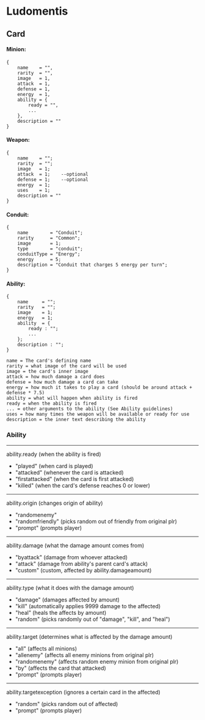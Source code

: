 # Ludomentis


## Card

#### Minion:
```
{
	name 	= "",
	rarity 	= "",
	image 	= 1,
	attack 	= 1,
	defense = 1,
	energy 	= 1,
	ability = {
		ready = "",
		...
	},
	description = ""
}
```

#### Weapon:
```
{
	name 	= "";
	rarity 	= "";
	image 	= 1;
	attack 	= 1;	--optional
	defense = 1;	--optional
	energy 	= 1;
	uses 	= 1;
	description = ""
}
```

#### Conduit:
```
{
	name 		= "Conduit";
	rarity		= "Common";
	image		= 1;
	type		= "conduit";
	conduitType	= "Energy";
	energy 		= 5;
	description	= "Conduit that charges 5 energy per turn";
}
```

#### Ability:
```
{
	name	 = "";
	rarity	 = "";
	image	 = 1;
	energy	 = 1;
	ability  = {
		ready : "";
		...
	};
	description : "";
}
```

```
name = The card's defining name
rarity = what image of the card will be used
image = the card's inner image
attack = how much damage a card does
defense = how much damage a card can take
energy = how much it takes to play a card (should be around attack + defense * 7.5)
ability = what will happen when ability is fired
ready = when the ability is fired
... = other arguments to the ability (See Ability guidelines)
uses = how many times the weapon will be available or ready for use
description = the inner text describing the ability
```



### Ability

---
ability.ready (when the ability is fired)
* "played" (when card is played)
* "attacked" (whenever the card is attacked)
* "firstattacked" (when the card is first attacked)
* "killed" (when the card's defense reaches 0 or lower)

---
ability.origin (changes origin of ability)
* "randomenemy"
* "randomfriendly" (picks random out of friendly from original plr)
* "prompt" (prompts player)

---
ability.damage (what the damage amount comes from)
* "byattack" (damage from whoever attacked)
* "attack" (damage from ability's parent card's attack)
* "custom" (custom, affected by ability.damageamount)

---
ability.type (what it does with the damage amount)
* "damage" (damages affected by amount)
* "kill" (automatically applies 9999 damage to the affected)
* "heal" (heals the affects by amount)
* "random" (picks randomly out of "damage", "kill", and "heal")

---
ability.target (determines what is affected by the damage amount)
* "all" (affects all minions)
* "allenemy" (affects all enemy minions from original plr)
* "randomenemy" (affects random enemy minion from original plr)
* "by" (affects the card that attacked)
* "prompt" (prompts player)
 
---
ability.targetexception (ignores a certain card in the affected)
* "random" (picks random out of affected)
* "prompt" (prompts player)
